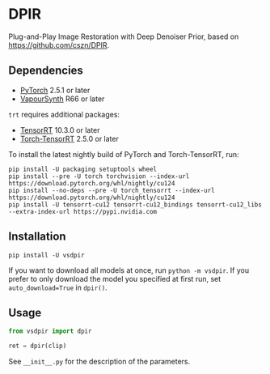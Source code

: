 # DPIR
Plug-and-Play Image Restoration with Deep Denoiser Prior, based on https://github.com/cszn/DPIR.


## Dependencies
- [PyTorch](https://pytorch.org/get-started/) 2.5.1 or later
- [VapourSynth](http://www.vapoursynth.com/) R66 or later

`trt` requires additional packages:
- [TensorRT](https://developer.nvidia.com/tensorrt) 10.3.0 or later
- [Torch-TensorRT](https://pytorch.org/TensorRT/) 2.5.0 or later

To install the latest nightly build of PyTorch and Torch-TensorRT, run:
```
pip install -U packaging setuptools wheel
pip install --pre -U torch torchvision --index-url https://download.pytorch.org/whl/nightly/cu124
pip install --no-deps --pre -U torch_tensorrt --index-url https://download.pytorch.org/whl/nightly/cu124
pip install -U tensorrt-cu12 tensorrt-cu12_bindings tensorrt-cu12_libs --extra-index-url https://pypi.nvidia.com
```


## Installation
```
pip install -U vsdpir
```

If you want to download all models at once, run `python -m vsdpir`. If you prefer to only download the model you
specified at first run, set `auto_download=True` in `dpir()`.


## Usage
```python
from vsdpir import dpir

ret = dpir(clip)
```

See `__init__.py` for the description of the parameters.
